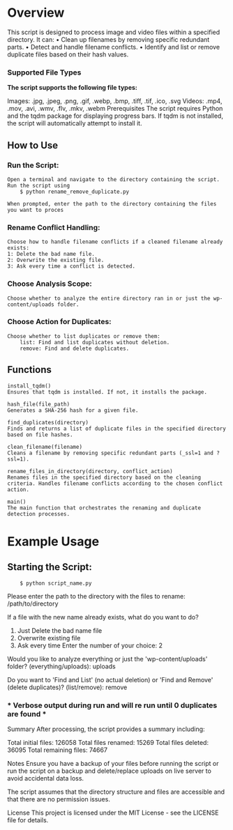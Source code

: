# Overview
This script is designed to process image and video files within a specified directory. It can: 
• Clean up filenames by removing specific redundant parts.
• Detect and handle filename conflicts.
• Identify and list or remove duplicate files based on their hash values.

### Supported File Types

**The script supports the following file types:**

Images: .jpg, .jpeg, .png, .gif, .webp, .bmp, .tiff, .tif, .ico, .svg
Videos: .mp4, .mov, .avi, .wmv, .flv, .mkv, .webm
Prerequisites
The script requires Python and the tqdm package for displaying progress bars. If tqdm is not installed, the script will automatically attempt to install it.

## How to Use
### Run the Script:
    Open a terminal and navigate to the directory containing the script.
    Run the script using 
        $ python rename_remove_duplicate.py

    When prompted, enter the path to the directory containing the files you want to proces
    
### Rename Conflict Handling:

    Choose how to handle filename conflicts if a cleaned filename already exists:
    1: Delete the bad name file.
    2: Overwrite the existing file.
    3: Ask every time a conflict is detected.
### Choose Analysis Scope:

    Choose whether to analyze the entire directory ran in or just the wp-content/uploads folder.
### Choose Action for Duplicates:

    Choose whether to list duplicates or remove them:
        list: Find and list duplicates without deletion.
        remove: Find and delete duplicates.
## Functions
    install_tqdm()
    Ensures that tqdm is installed. If not, it installs the package.

    hash_file(file_path)
    Generates a SHA-256 hash for a given file.

    find_duplicates(directory)
    Finds and returns a list of duplicate files in the specified directory based on file hashes.

    clean_filename(filename)
    Cleans a filename by removing specific redundant parts (_ssl=1 and ?ssl=1).

    rename_files_in_directory(directory, conflict_action)
    Renames files in the specified directory based on the cleaning criteria. Handles filename conflicts according to the chosen conflict action.

    main()
    The main function that orchestrates the renaming and duplicate detection processes.


# Example Usage

## Starting the Script: 

        $ python script_name.py

Please enter the path to the directory with the files to rename: /path/to/directory


If a file with the new name already exists, what do you want to do?
1) Just Delete the bad name file
2) Overwrite existing file
3) Ask every time
Enter the number of your choice: 2

Would you like to analyze everything or just the 'wp-content/uploads' folder? (everything/uploads): uploads

Do you want to 'Find and List' (no actual deletion) or 'Find and Remove' (delete duplicates)? (list/remove): remove

### * Verbose output during run and will re run until 0 duplicates are found *
Summary
After processing, the script provides a summary including:

Total initial files:   126058
Total files renamed:   15269
Total files deleted:   36095
Total remaining files: 74667


Notes
Ensure you have a backup of your files before running the script or run the script on a backup and delete/replace uploads on live server to avoid accidental data loss. 

The script assumes that the directory structure and files are accessible and that there are no permission issues.

License
This project is licensed under the MIT License - see the LICENSE file for details.